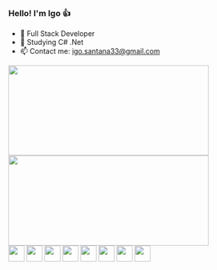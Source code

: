 ### Hello! I'm Igo 👍

- 🔭 Full Stack Developer
- 🌱 Studying C# .Net
- 📫 Contact me: igo.santana33@gmail.com

<div>
  <img height='180em' width='400em' src='https://github-readme-stats.vercel.app/api?username=igosantana&show_icons=true&theme=vision-friendly-dark' />
  <img height='180em' width='400em' src='https://github-readme-stats.vercel.app/api/top-langs/?username=igosantana&layout=compact&theme=vision-friendly-dark' />
</div>

<div>
  
  <img  width='32px' height='32px' src="https://cdn.jsdelivr.net/gh/devicons/devicon/icons/html5/html5-original.svg" />
  <img  width='32px' height='32px' src="https://cdn.jsdelivr.net/gh/devicons/devicon/icons/css3/css3-original.svg" />
  <img  width='32px' height='32px' src="https://cdn.jsdelivr.net/gh/devicons/devicon/icons/javascript/javascript-original.svg" />
  <img  width='32px' height='32px' src="https://cdn.jsdelivr.net/gh/devicons/devicon/icons/typescript/typescript-original.svg" />       
  <img  width='32px' height='32px' src="https://cdn.jsdelivr.net/gh/devicons/devicon/icons/react/react-original.svg" />
  <img  width='32px' height='32px' src="https://cdn.jsdelivr.net/gh/devicons/devicon/icons/nodejs/nodejs-original.svg" />
  <img  width='32px' height='32px' src="https://cdn.jsdelivr.net/gh/devicons/devicon/icons/go/go-original.svg" />
  <img width='32px' height='32px'  src="https://cdn.jsdelivr.net/gh/devicons/devicon/icons/nestjs/nestjs-plain.svg" />
          
          
 </div>
